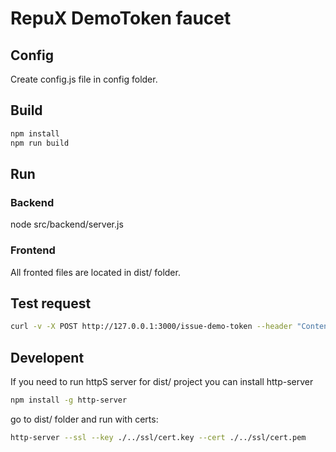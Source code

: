 
# RepuX DemoToken faucet

## Config

Create config.js file in config folder.

## Build

```bash
npm install
npm run build
```

## Run

### Backend

node src/backend/server.js  

### Frontend

All fronted files are located in dist/ folder.

## Test request

```bash
curl -v -X POST http://127.0.0.1:3000/issue-demo-token --header "Content-Type: application/json" -d '{"recipientAddress":"0x08AB86b24ae7F375aE962D134eA32178aBbEF04a" }'
```

## Developent

If you need to run httpS server for dist/ project you can install http-server

```bash
npm install -g http-server
```

go to dist/ folder and run with certs:

```bash
http-server --ssl --key ./../ssl/cert.key --cert ./../ssl/cert.pem
```